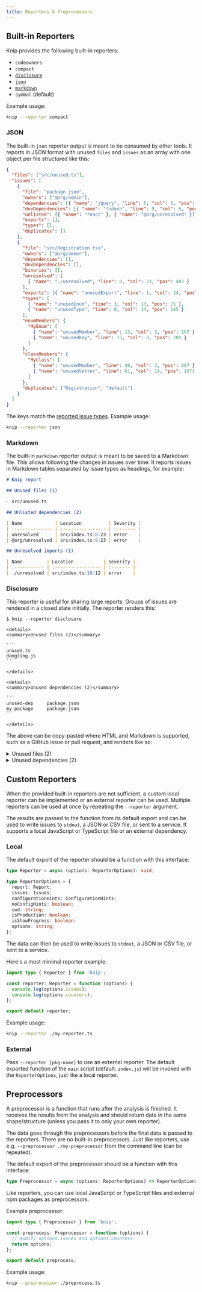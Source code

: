 ```yaml
---
title: Reporters & Preprocessors
---
```


## Built-in Reporters

Knip provides the following built-in reporters:

- `codeowners`
- `compact`
- [`disclosure`][1]
- [`json`][2]
- [`markdown`][3]
- `symbol` (default)

Example usage:

```sh
knip --reporter compact
```

### JSON

The built-in `json` reporter output is meant to be consumed by other tools. It
reports in JSON format with unused `files` and `issues` as an array with one
object per file structured like this:

```json
{
  "files": ["src/unused.ts"],
  "issues": [
    {
      "file": "package.json",
      "owners": ["@org/admin"],
      "dependencies": [{ "name": "jquery", "line": 5, "col": 6, "pos": 71 }],
      "devDependencies": [{ "name": "lodash", "line": 9, "col": 6, "pos": 99 }],
      "unlisted": [{ "name": "react" }, { "name": "@org/unresolved" }],
      "exports": [],
      "types": [],
      "duplicates": []
    },
    {
      "file": "src/Registration.tsx",
      "owners": ["@org/owner"],
      "dependencies": [],
      "devDependencies": [],
      "binaries": [],
      "unresolved": [
        { "name": "./unresolved", "line": 8, "col": 23, "pos": 403 }
      ],
      "exports": [{ "name": "unusedExport", "line": 1, "col": 14, "pos": 13 }],
      "types": [
        { "name": "unusedEnum", "line": 3, "col": 13, "pos": 71 },
        { "name": "unusedType", "line": 8, "col": 14, "pos": 145 }
      ],
      "enumMembers": {
        "MyEnum": [
          { "name": "unusedMember", "line": 13, "col": 3, "pos": 167 },
          { "name": "unusedKey", "line": 15, "col": 3, "pos": 205 }
        ]
      },
      "classMembers": {
        "MyClass": [
          { "name": "unusedMember", "line": 40, "col": 3, "pos": 687 },
          { "name": "unusedSetter", "line": 61, "col": 14, "pos": 1071 }
        ]
      },
      "duplicates": ["Registration", "default"]
    }
  ]
}
```

The keys match the [reported issue types][4]. Example usage:

```sh
knip --reporter json
```

### Markdown

The built-in `markdown` reporter output is meant to be saved to a Markdown file.
This allows following the changes in issues over time. It reports issues in
Markdown tables separated by issue types as headings, for example:

```md
# Knip report

## Unused files (1)

- src/unused.ts

## Unlisted dependencies (2)

| Name            | Location          | Severity |
| :-------------- | :---------------- | :------- |
| unresolved      | src/index.ts:8:23 | error    |
| @org/unresolved | src/index.ts:9:23 | error    |

## Unresolved imports (1)

| Name         | Location           | Severity |
| :----------- | :----------------- | :------- |
| ./unresolved | src/index.ts:10:12 | error    |
```

### Disclosure

This reporter is useful for sharing large reports. Groups of issues are rendered
in a closed state initially. The reporter renders this:

````text
$ knip --reporter disclosure

<details>
<summary>Unused files (2)</summary>

```
unused.ts
dangling.js
```

</details>

<details>
<summary>Unused dependencies (2)</summary>

```
unused-dep     package.json
my-package     package.json
```

</details>
````

The above can be copy-pasted where HTML and Markdown is supported, such as a
GitHub issue or pull request, and renders like so:

<details>
  <summary>Unused files (2)</summary>

```
unused.ts
dangling.js
```

</details>

<details>
  <summary>Unused dependencies (2)</summary>

```
unused-dep     package.json
my-package     package.json
```

</details>

## Custom Reporters

When the provided built-in reporters are not sufficient, a custom local reporter
can be implemented or an external reporter can be used. Multiple reporters can
be used at once by repeating the `--reporter` argument.

The results are passed to the function from its default export and can be used
to write issues to `stdout`, a JSON or CSV file, or sent to a service. It
supports a local JavaScript or TypeScript file or an external dependency.

### Local

The default export of the reporter should be a function with this interface:

```ts
type Reporter = async (options: ReporterOptions): void;

type ReporterOptions = {
  report: Report;
  issues: Issues;
  configurationHints: ConfigurationHints;
  noConfigHints: boolean;
  cwd: string;
  isProduction: boolean;
  isShowProgress: boolean;
  options: string;
};
```

The data can then be used to write issues to `stdout`, a JSON or CSV file, or
sent to a service.

Here's a most minimal reporter example:

```ts title="./my-reporter.ts"
import type { Reporter } from 'knip';

const reporter: Reporter = function (options) {
  console.log(options.issues);
  console.log(options.counters);
};

export default reporter;
```

Example usage:

```sh
knip --reporter ./my-reporter.ts
```

### External

Pass `--reporter [pkg-name]` to use an external reporter. The default exported
function of the `main` script (default: `index.js`) will be invoked with the
`ReporterOptions`, just like a local reporter.

## Preprocessors

A preprocessor is a function that runs after the analysis is finished. It
receives the results from the analysis and should return data in the same
shape/structure (unless you pass it to only your own reporter).

The data goes through the preprocessors before the final data is passed to the
reporters. There are no built-in preprocessors. Just like reporters, use e.g.
`--preprocessor ./my-preprocessor` from the command line (can be repeated).

The default export of the preprocessor should be a function with this interface:

```ts
type Preprocessor = async (options: ReporterOptions) => ReporterOptions;
```

Like reporters, you can use local JavaScript or TypeScript files and external
npm packages as preprocessors.

Example preprocessor:

```ts title="./preprocess.ts"
import type { Preprocessor } from 'knip';

const preprocess: Preprocessor = function (options) {
  // modify options.issues and options.counters
  return options;
};

export default preprocess;
```

Example usage:

```sh
knip --preprocessor ./preprocess.ts
```

[1]: #disclosure
[2]: #json
[3]: #markdown
[4]: ../reference/issue-types.md
